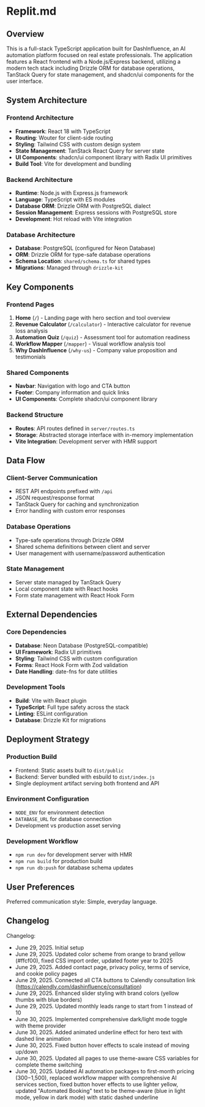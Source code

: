 # Replit.md

## Overview

This is a full-stack TypeScript application built for DashInfluence, an AI automation platform focused on real estate professionals. The application features a React frontend with a Node.js/Express backend, utilizing a modern tech stack including Drizzle ORM for database operations, TanStack Query for state management, and shadcn/ui components for the user interface.

## System Architecture

### Frontend Architecture
- **Framework**: React 18 with TypeScript
- **Routing**: Wouter for client-side routing
- **Styling**: Tailwind CSS with custom design system
- **State Management**: TanStack React Query for server state
- **UI Components**: shadcn/ui component library with Radix UI primitives
- **Build Tool**: Vite for development and bundling

### Backend Architecture
- **Runtime**: Node.js with Express.js framework
- **Language**: TypeScript with ES modules
- **Database ORM**: Drizzle ORM with PostgreSQL dialect
- **Session Management**: Express sessions with PostgreSQL store
- **Development**: Hot reload with Vite integration

### Database Architecture
- **Database**: PostgreSQL (configured for Neon Database)
- **ORM**: Drizzle ORM for type-safe database operations
- **Schema Location**: `shared/schema.ts` for shared types
- **Migrations**: Managed through `drizzle-kit`

## Key Components

### Frontend Pages
1. **Home** (`/`) - Landing page with hero section and tool overview
2. **Revenue Calculator** (`/calculator`) - Interactive calculator for revenue loss analysis
3. **Automation Quiz** (`/quiz`) - Assessment tool for automation readiness
4. **Workflow Mapper** (`/mapper`) - Visual workflow analysis tool
5. **Why DashInfluence** (`/why-us`) - Company value proposition and testimonials

### Shared Components
- **Navbar**: Navigation with logo and CTA button
- **Footer**: Company information and quick links
- **UI Components**: Complete shadcn/ui component library

### Backend Structure
- **Routes**: API routes defined in `server/routes.ts`
- **Storage**: Abstracted storage interface with in-memory implementation
- **Vite Integration**: Development server with HMR support

## Data Flow

### Client-Server Communication
- REST API endpoints prefixed with `/api`
- JSON request/response format
- TanStack Query for caching and synchronization
- Error handling with custom error responses

### Database Operations
- Type-safe operations through Drizzle ORM
- Shared schema definitions between client and server
- User management with username/password authentication

### State Management
- Server state managed by TanStack Query
- Local component state with React hooks
- Form state management with React Hook Form

## External Dependencies

### Core Dependencies
- **Database**: Neon Database (PostgreSQL-compatible)
- **UI Framework**: Radix UI primitives
- **Styling**: Tailwind CSS with custom configuration
- **Forms**: React Hook Form with Zod validation
- **Date Handling**: date-fns for date utilities

### Development Tools
- **Build**: Vite with React plugin
- **TypeScript**: Full type safety across the stack
- **Linting**: ESLint configuration
- **Database**: Drizzle Kit for migrations

## Deployment Strategy

### Production Build
- Frontend: Static assets built to `dist/public`
- Backend: Server bundled with esbuild to `dist/index.js`
- Single deployment artifact serving both frontend and API

### Environment Configuration
- `NODE_ENV` for environment detection
- `DATABASE_URL` for database connection
- Development vs production asset serving

### Development Workflow
- `npm run dev` for development server with HMR
- `npm run build` for production build
- `npm run db:push` for database schema updates

## User Preferences

Preferred communication style: Simple, everyday language.

## Changelog

Changelog:
- June 29, 2025. Initial setup
- June 29, 2025. Updated color scheme from orange to brand yellow (#ffcf00), fixed CSS import order, updated footer year to 2025
- June 29, 2025. Added contact page, privacy policy, terms of service, and cookie policy pages
- June 29, 2025. Connected all CTA buttons to Calendly consultation link (https://calendly.com/dashinfluence/consultation)
- June 29, 2025. Enhanced slider styling with brand colors (yellow thumbs with blue borders)
- June 29, 2025. Updated monthly leads range to start from 1 instead of 10
- June 30, 2025. Implemented comprehensive dark/light mode toggle with theme provider
- June 30, 2025. Added animated underline effect for hero text with dashed line animation
- June 30, 2025. Fixed button hover effects to scale instead of moving up/down
- June 30, 2025. Updated all pages to use theme-aware CSS variables for complete theme switching
- June 30, 2025. Updated AI automation packages to first-month pricing ($300-$1,500), replaced workflow mapper with comprehensive AI services section, fixed button hover effects to use lighter yellow, updated "Automated Booking" text to be theme-aware (blue in light mode, yellow in dark mode) with static dashed underline